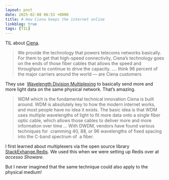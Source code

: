 ```yaml
---
layout: post
date: 2025-02-08 06:53 +0800
title: # How Ciena keeps the internet online
linkblog: true
tags: [TIL]
---
```


TIL about [Ciena](https://www.theverge.com/24351247/ciena-fiber-optic-internet-subsea-cables-wdm-ai-hyperscale-data-decoder-podcast-interview). 
> We provide the technology that powers telecoms networks basically. For them to get that high-speed connectivity, Ciena’s technology goes on the ends of those fiber cables that allows the speed and throughput to continue to drive the capacity.
> ….
> think 96 percent of the major carriers around the world — are Ciena customers

They use  [Wavelength Division Multiplexing](https://www.ciena.com/insights/what-is/What-Is-WDM.html) to basically send more and more light data on the same physical network. That’s amazing. 

> WDM which is the fundamental technical innovation Ciena is built around. WDM is absolutely key to how the modern internet works, and most people have no idea it exists. The basic idea is that WDM uses multiple wavelengths of light to fit more data onto a single fiber optic cable, which allows those cables to deliver more and more information over time
> …
> With DWDM, vendors have found various techniques for  cramming 40, 88, or 96 wavelengths of fixed spacing into the C-band spectrum of  a fiber.

I first learned about multiplexers via the open source library [StackExhange.Redis](https://stackexchange.github.io/StackExchange.Redis/PipelinesMultiplexers.html). We used this when we were setting up Redis over at *accesso Showare*.  

But I never imagined that the same technique could also apply to the physical medium!